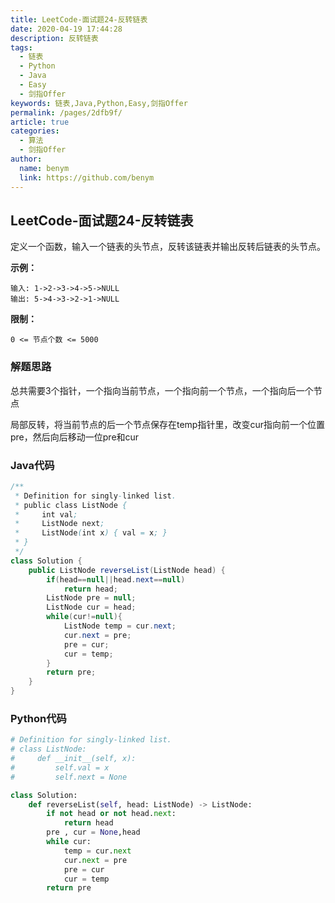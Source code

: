```yaml
---
title: LeetCode-面试题24-反转链表
date: 2020-04-19 17:44:28
description: 反转链表
tags: 
  - 链表
  - Python
  - Java
  - Easy
  - 剑指Offer
keywords: 链表,Java,Python,Easy,剑指Offer
permalink: /pages/2dfb9f/
article: true
categories: 
  - 算法
  - 剑指Offer
author: 
  name: benym
  link: https://github.com/benym
---
```


## LeetCode-面试题24-反转链表

定义一个函数，输入一个链表的头节点，反转该链表并输出反转后链表的头节点。

 <!--more-->

**示例：**

```
输入: 1->2->3->4->5->NULL
输出: 5->4->3->2->1->NULL
```

**限制：**

`0 <= 节点个数 <= 5000`

### 解题思路

总共需要3个指针，一个指向当前节点，一个指向前一个节点，一个指向后一个节点

局部反转，将当前节点的后一个节点保存在temp指针里，改变cur指向前一个位置pre，然后向后移动一位pre和cur

### Java代码

```java
/**
 * Definition for singly-linked list.
 * public class ListNode {
 *     int val;
 *     ListNode next;
 *     ListNode(int x) { val = x; }
 * }
 */
class Solution {
    public ListNode reverseList(ListNode head) {
        if(head==null||head.next==null)
            return head;
        ListNode pre = null;
        ListNode cur = head;
        while(cur!=null){
            ListNode temp = cur.next;
            cur.next = pre;
            pre = cur;
            cur = temp;
        }
        return pre;
    }
}
```

### Python代码

```python
# Definition for singly-linked list.
# class ListNode:
#     def __init__(self, x):
#         self.val = x
#         self.next = None

class Solution:
    def reverseList(self, head: ListNode) -> ListNode:
        if not head or not head.next:
            return head
        pre , cur = None,head
        while cur:
            temp = cur.next
            cur.next = pre
            pre = cur
            cur = temp
        return pre
```

